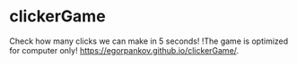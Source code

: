 # clickerGame
Check how many clicks we can make in 5 seconds!
!The game is optimized for computer only!
https://egorpankov.github.io/clickerGame/. 
